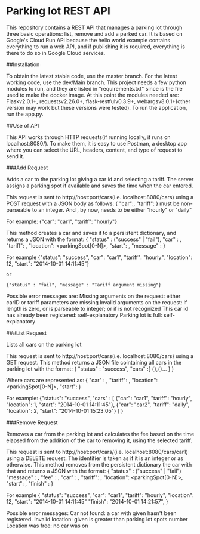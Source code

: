 # Parking lot REST API

This repository contains a REST API that manages a parking lot through three basic operations: list, remove and add a parked car. It is based on Google's Cloud Run API because the hello world example contains everything to run a web API, and if publishing it is required, everything is there to do so in Google Cloud services.


##Installation

To obtain the latest stable code, use the master branch. For the latest working code, use the dev/Main branch. This project needs a few python modules to run, and they are listed in "requirements.txt" since is the file used to make the docker image. At this point the modules needed are:
Flaskv2.0.1+, requestsv2.26.0+, flask-restfulv0.3.9+, webargsv8.0.1+(other version may work but these versions were tested). To run the application, run the app.py.

##Use of API

This API works through HTTP requests(if running locally, it runs on localhost:8080/). To make them, it is easy to use Postman, a desktop app where you can select the URL, headers, content, and type of request to send it. 

###Add Request

Adds a car to the parking lot giving a car id and selecting a tariff. The server assigns a parking spot if available and saves the time when the car entered.

This request is sent to http://host:port/cars(i.e. localhost:8080/cars)  using a POST request with a JSON body as follows:
	{
		"car":<carID>,
		"tariff":<tariff>
	}
<carID> must be non-parseable to an integer. And <tariff>, by now, needs to be either "hourly" or "daily"

For example: {"car": "car1", "tariff": "hourly"}

This method creates a car and saves it to a persistent dictionary, and returns a JSON with the format:
	{
		"status" : ("success" | "fail"),
		<if No Error>
		"car" : <carid>,
		"tariff": <tariff>,
		"location": <parkingSpot[0-N]>,
		"start": <startDateTime>,
		<else>
		"message" : <errorMessage>
		<end if>
	}

For example
	{"status": "success", "car": "car1", "tariff": "hourly", "location": 12, "start": "2014-10-01 14:11:45"}	
	
	or

	{"status" : "fail", "message" : "Tariff argument missing"}

Possible error messages are:
	Missing arguments on the request: either carID or tariff parameters are missing
	Invalid arguments on the request: if <carID> length is zero, or is parseable to integer; or if <tariff> is not recognized
        This car id has already been registered: self-explanatory
        Parking lot is full: self-explanatory

###List Request

Lists all cars on the parking lot
			
This request is sent to http://host:port/cars(i.e. localhost:8080/cars)   using a GET request. This method returns a JSON file cointaining all cars in the parking lot with the format:
	{
		"status" : "success",
		"cars" :[
			{<car1>},{<car2>}...
		]
	}
	
Where cars are represented as:
	{
		"car" : <carid>,
		"tariff": <tariff>,
		"location": <parkingSpot[0-N]>,
		"start": <startDateTime>
	}

For example:
  {"status": "success", "cars" : [
       {"car": "car1", "tariff": "hourly", "location": 1, "start": "2014-10-01 14:11:45"},
        {"car": "car2", "tariff": "daily", "location": 2, "start": "2014-10-01 15:23:05"}
    ] }

###Remove Request

Removes a car from the parking lot and calculates the fee based on the time elapsed from the addition of the car to removing it, using the selected tariff.

This request is sent to http://host:port/cars/<identifier>(i.e. localhost:8080/cars/car1) using a DELETE request. The identifier is taken as <location> if it is an integer or as <carID> otherwise. This method removes from the persistent dictionary the car with that <identifier> and returns a JSON with the format:
	{
		"status" : ("success" | "fail")
		<if error>
		"message" : <errorMessage>,
		<else>
    	"fee" : <fee>,
		"car" : <carid>,
		"tariff": <tariff>,
		"location": <parkingSpot[0-N]>,
		"start": <startDateTime>,
		"finish" : <finishDateTime>
		<end if>
	} 

For example
	{
		"status": "success",
	 	"car": "car1", 
		"tariff": "hourly", 
		"location": 12, 
		"start": "2014-10-01 14:11:45"
		"finish": "2014-10-01 14:21:57",
	}

Possible error messages:
	Car not found: a car with given <carID> hasn't been registered.
	Invalid location: <location> given is greater than parking lot spots number
	Location was free: no car was on <location>